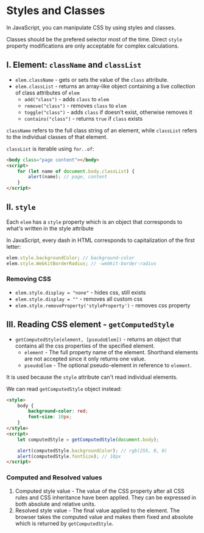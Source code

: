 # **Styles and Classes**

In JavaScript, you can manipulate CSS by using styles and classes.

Classes should be the prefered selector most of the time. Direct `style` property modifications are only acceptable for complex calculations.

## **I. Element: `className` and `classList`**

- `elem.className` - gets or sets the value of the `class` attribute.
- `elem.classList` - returns an array-like object containing a live collection of class attributes of `elem`
  - `add("class")` - adds `class` to `elem`
  - `remove("class")` - removes `class` to `elem`
  - `toggle("class")` - adds `class` if doesn't exist, otherwise removes it
  - `contains("class")` - returns `true` if `class` exists

`className` refers to the full class string of an element, while `classList` refers to the individual classes of that element.

`classList` is iterable using `for..of`:

```html
<body class="page content"></body>
<script>
	for (let name of document.body.classList) {
		alert(name); // page, content
	}
</script>
```

## **II. `style`**

Each `elem` has a `style` property which is an object that corresponds to what's written in the style attribute

In JavaScript, every dash in HTML corresponds to capitalization of the first letter:

```js
elem.style.backgroundColor; // background-color
elem.style.WebkitBorderRadius; // -webkit-border-radius
```

### **Removing CSS**

- `elem.style.display = "none"` - hides css, still exists
- `elem.style.display = ""` - removes all custom css
- `elem.style.removeProperty('styleProperty')` - removes css property

## **III. Reading CSS element - `getComputedStyle`**

- `getComputedStyle(element, [pseudoElem])` - returns an object that contains all the css properties of the specified element.
  - `element` - The full property name of the element. Shorthand elements are not accepted since it only returns one value.
  - `pseudoElem` - The optional pseudo-element in reference to `element`.

It is used because the `style` attribute can't read individual elements.

We can read `getComputedStyle` object instead:

```html
<style>
	body {
		background-color: red;
		font-size: 10px;
	}
</style>
<script>
	let computedStyle = getComputedStyle(document.body);

	alert(computedStyle.backgroundColor); // rgb(255, 0, 0)
	alert(computedStyle.fontSize); // 10px
</script>
```

### **Computed and Resolved values**

1. Computed style value - The value of the CSS property after all CSS rules and CSS inheritance have been applied. They can be expressed in both absolute and relative units.
2. Resolved style value - The final value applied to the element. The browser takes the computed value and makes them fixed and absolute which is returned by `getComputedStyle`.
